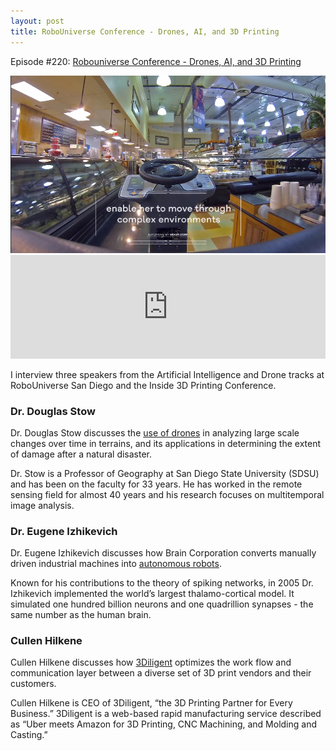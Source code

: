 ```yaml
---
layout: post
title: RoboUniverse Conference - Drones, AI, and 3D Printing
---
```

Episode #220: <a href="http://robohub.org/robouniverse-conference-drones-ai-and-3d-printing-part-2-of-2/">Robouniverse Conference - Drones, AI, and 3D Printing</a>

<img class="alignnone size-full wp-image-72095" src="/assets/brain-corp.png" alt=""/>
<iframe src="https://w.soundcloud.com/player/?url=https%3A//api.soundcloud.com/tracks/308447815&amp;color=ff5500&amp;auto_play=false&amp;hide_related=false&amp;show_comments=true&amp;show_user=true&amp;show_reposts=false" width="100%" height="166" frameborder="no" scrolling="no"></iframe>

I interview three speakers from the Artificial Intelligence and Drone tracks at RoboUniverse San Diego and the Inside 3D Printing Conference. 

<h3>Dr. Douglas Stow</h3>
Dr. Douglas Stow discusses the <a href="http://geog.sdsu.edu/Research/Projects/TS_Detection/">use of drones</a> in analyzing large scale changes over time in terrains, and its applications in determining the extent of damage after a natural disaster. 

Dr. Stow is a Professor of Geography at San Diego State University (SDSU) and has been on the faculty for 33 years. He has worked in the remote sensing field for almost 40 years and his research focuses on multitemporal image analysis.

<h3>Dr. Eugene Izhikevich</h3>
Dr. Eugene Izhikevich discusses how Brain Corporation converts manually driven industrial machines into <a href="https://www.youtube.com/watch?v=-4QkyHapXSA">autonomous robots</a>. 

Known for his contributions to the theory of spiking networks, in 2005 Dr. Izhikevich implemented the world’s largest thalamo-cortical model. It simulated one hundred billion neurons and one quadrillion synapses - the same number as the human brain.

<h3>Cullen Hilkene</h3>
Cullen Hilkene discusses how <a href="https://www.youtube.com/watch?v=L-5NS1bCGZk">3Diligent</a> optimizes the work flow and communication layer between a diverse set of 3D print vendors and their customers.

Cullen Hilkene is CEO of 3Diligent, “the 3D Printing Partner for Every Business.” 3Diligent is a web-based rapid manufacturing service described as “Uber meets Amazon for 3D Printing, CNC Machining, and Molding and Casting.”

